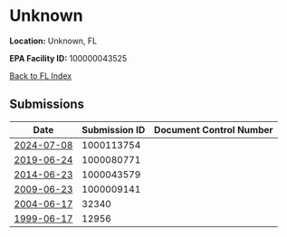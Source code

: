 # Unknown

**Location:** Unknown, FL

**EPA Facility ID:** 100000043525

[Back to FL Index](../../index.md)

## Submissions

| Date | Submission ID | Document Control Number |
|------|--------------|-------------------------|
| [2024-07-08](submissions/1000113754.md) | 1000113754 |  |
| [2019-06-24](submissions/1000080771.md) | 1000080771 |  |
| [2014-06-23](submissions/1000043579.md) | 1000043579 |  |
| [2009-06-23](submissions/1000009141.md) | 1000009141 |  |
| [2004-06-17](submissions/32340.md) | 32340 |  |
| [1999-06-17](submissions/12956.md) | 12956 |  |
